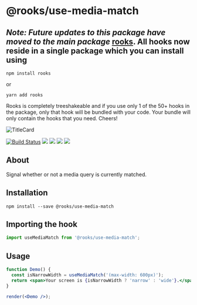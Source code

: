 # @rooks/use-media-match


## *Note: Future updates to this package have moved to the main package* [rooks](https://npmjs.com/package/rooks). All hooks now reside in a single package which you can install using

```
npm install rooks
```

or 

```
yarn add rooks
```

Rooks is completely treeshakeable and if you use only 1 of the 50+ hooks in the package, only that hook will be bundled with your code. Your bundle will only contain the hooks that you need. Cheers!

![TitleCard](https://raw.githubusercontent.com/imbhargav5/rooks/HEAD/packages/media-match/title-card.svg)

[![Build Status](https://travis-ci.org/imbhargav5/rooks.svg?branch=master)](https://travis-ci.org/imbhargav5/rooks) ![](https://img.shields.io/npm/v/@rooks/use-media-match/latest.svg) ![](https://img.shields.io/npm/l/@rooks/use-media-match.svg) ![](https://img.shields.io/bundlephobia/min/@rooks/use-media-match.svg) ![](https://img.shields.io/david/imbhargav5/rooks.svg?path=packages%2Fmedia-match)

## About

Signal whether or not a media query is currently matched.

[//]: # 'Main'

## Installation

```
npm install --save @rooks/use-media-match
```

## Importing the hook

```javascript
import useMediaMatch from '@rooks/use-media-match';
```

## Usage

```jsx
function Demo() {
  const isNarrowWidth = useMediaMatch('(max-width: 600px)');
  return <span>Your screen is {isNarrowWidth ? 'narrow' : 'wide'}.</span>;
}

render(<Demo />);
```

